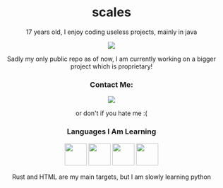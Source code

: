 <h1 align="center">scales</h1>
<div align="center">
  <p>17 years old, I enjoy coding useless projects, mainly in java</p>
  <a href="https://github.com/scales-dev/2d-java-game"><img src="https://img.shields.io/badge/Cool_Repo-FFFFFF?style=for-the-badge&logo=github&logoColor=black"></a>
  <p>Sadly my only public repo as of now, I am currently working on a bigger project which is proprietary!</p>
</div>

<div align="center">
  <h3>Contact Me:</h3>
  <a href="mailto:jackscales2007@outlook.com"><img src="https://img.shields.io/badge/Email-6495ED?style=for-the-badge&logo=gmail&logoColor=white"></a>
  <p>or don't if you hate me :(</p>
</div>

<div align="center">
  <h3>Languages I Am Learning</h3>
  <img src="https://raw.githubusercontent.com/get-icon/geticon/refs/heads/master/icons/java.svg" width=50>
  <img src="https://raw.githubusercontent.com/get-icon/geticon/master/icons/html-5.svg" width=50>
  <img src="https://raw.githubusercontent.com/get-icon/geticon/refs/heads/master/icons/rust.svg" width=50>
  <img src="https://raw.githubusercontent.com/get-icon/geticon/master/icons/python.svg" width=50>
  <p>Rust and HTML are my main targets, but I am slowly learning python</p>
</div>
